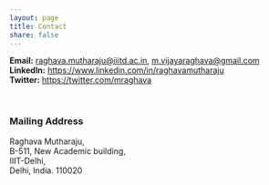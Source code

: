 ```yaml
---
layout: page
title: Contact
share: false
---
```


**Email:** raghava.mutharaju@iiitd.ac.in, m.vijayaraghava@gmail.com   
**LinkedIn:** <a href="https://www.linkedin.com/in/raghavamutharaju" target="_blank">https://www.linkedin.com/in/raghavamutharaju</a>   
**Twitter:** <a href="https://twitter.com/mraghava" target="_blank">https://twitter.com/mraghava</a>   

<br/>

### Mailing Address  

Raghava Mutharaju,  
B-511, New Academic building,   
IIIT-Delhi,    
Delhi, India. 110020   